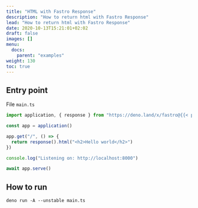 ```yaml
---
title: "HTML with Fastro Response"
description: "How to return html with Fastro Response"
lead: "How to return html with Fastro Response"
date: 2020-10-13T15:21:01+02:02
draft: false
images: []
menu:
  docs:
    parent: "examples"
weight: 130
toc: true
---
```


## Entry point

File `main.ts`

```ts
import application, { response } from "https://deno.land/x/fastro@{{< param fastroVersion >}}/server/mod.ts"

const app = application()

app.get("/", () => {
  return response().html("<h2>Hello world</h2>")
})

console.log("Listening on: http://localhost:8000")

await app.serve()
```

## How to run

```shell
deno run -A --unstable main.ts
```
